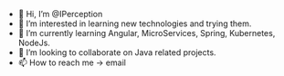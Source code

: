 - 👋 Hi, I’m @IPerception
- 👀 I’m interested in learning new technologies and trying them.
- 🌱 I’m currently learning Angular, MicroServices, Spring, Kubernetes, NodeJs.
- 💞️ I’m looking to collaborate on Java related projects.
- 📫 How to reach me -> email

<!---
IPerception/IPerception is a ✨ special ✨ repository because its `README.md` (this file) appears on your GitHub profile.
You can click the Preview link to take a look at your changes.
--->
